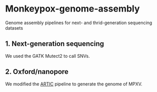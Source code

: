 # Monkeypox-genome-assembly
Genome assembly pipelines for next- and thrid-generation sequencing datasets

## 1. Next-generation sequencing
We used the GATK Mutect2 to call SNVs. 

## 2. Oxford/nanopore
We modified the [ARTIC](https://github.com/artic-network/fieldbioinformatics) pipeline to generate the genome of MPXV.
